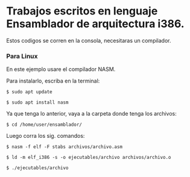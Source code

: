 # Trabajos escritos en lenguaje Ensamblador de arquitectura i386.

Estos codigos se corren en la consola, necesitaras un compilador.

<!-- ### Para Windows -->

<!-- En este ejemplo usare el compilador [NASM](https://www.nasm.us/pub/nasm/releasebuilds/2.14.02/win32/nasm-2.14.02-win32.zip). -->

<!-- Guarde los archivos dentro de la carpeta del compilador. -->

<!-- Para correr los programas abra la consola y vaya a la carpeta del compilador: -->

<!-- ```> cd C:/User/Documents/NASM``` -->

<!-- Luego corra los sig. comandos: -->

<!-- ```> nasm -f win32 archivo.asm -o archivo.o``` -->

<!-- ```> ld archivo.o -o archivo.exe``` -->

### Para Linux

En este ejemplo usare el compilador NASM.

Para instalarlo, escriba en la terminal:

```$ sudo apt update```

```$ sudo apt install nasm```

Ya que tenga lo anterior, vaya a la carpeta donde tenga los archivos:

```$ cd /home/user/ensamblador/```

Luego corra los sig. comandos:

```$ nasm -f elf -F stabs archivos/archivo.asm```

```$ ld -m elf_i386 -s -o ejecutables/archivo archivos/archivo.o```

```$ ./ejecutables/archivo```